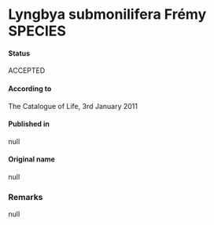 Lyngbya submonilifera Frémy SPECIES
=======

#### Status
ACCEPTED

#### According to
The Catalogue of Life, 3rd January 2011

#### Published in
null

#### Original name
null

### Remarks
null